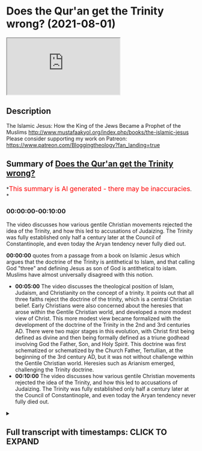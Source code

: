 # Does the Qur'an get the Trinity wrong? (2021-08-01)

<iframe loading='lazy' allow='autoplay' src='https://www.youtube.com/embed/qxUiBgt5eG0'></iframe>

## Description

The Islamic Jesus: How the King of the Jews Became a Prophet of the Muslims <http://www.mustafaakyol.org/index.php/books/the-islamic-jesus>
Please consider supporting my work on Patreon: <https://www.patreon.com/Bloggingtheology?fan_landing=true>

## Summary of [Does the Qur'an get the Trinity wrong?](https://www.youtube.com/watch?v=qxUiBgt5eG0)

\*<span style="color:red; font-size:125%">This summary is AI generated - there may be inaccuracies</span>. \*

### <a onclick="modifyYTiframeseektime('0')">00:00:00-00:10:00</a>

The video discusses how various gentile Christian movements rejected the idea of the Trinity, and how this led to accusations of Judaizing. The Trinity was fully established only half a century later at the Council of Constantinople, and even today the Aryan tendency never fully died out.

**<a onclick="modifyYTiframeseektime('0')">00:00:00</a>** quotes from a passage from a book on Islamic Jesus which argues that the doctrine of the Trinity is antithetical to Islam, and that calling God "three" and defining Jesus as son of God is antithetical to islam. Muslims have almost universally disagreed with this notion.

*   **<a onclick="modifyYTiframeseektime('300')">00:05:00</a>** The video discusses the theological position of Islam, Judaism, and Christianity on the concept of a trinity. It points out that all three faiths reject the doctrine of the trinity, which is a central Christian belief. Early Christians were also concerned about the heresies that arose within the Gentile Christian world, and developed a more modest view of Christ. This more modest view became formalized with the development of the doctrine of the Trinity in the 2nd and 3rd centuries AD. There were two major stages in this evolution, with Christ first being defined as divine and then being formally defined as a triune godhead involving God the Father, Son, and Holy Spirit. This doctrine was first schematized or schematized by the Church Father, Tertullian, at the beginning of the 3rd century AD, but it was not without challenge within the Gentile Christian world. Heresies such as Arianism emerged, challenging the Trinity doctrine.
*   **<a onclick="modifyYTiframeseektime('600')">00:10:00</a>** The video discusses how various gentile Christian movements rejected the idea of the Trinity, and how this led to accusations of Judaizing. The Trinity was fully established only half a century later at the Council of Constantinople, and even today the Aryan tendency never fully died out.

<details><summary><h2>Full transcript with timestamps: CLICK TO EXPAND</h2></summary>

<a onclick="modifyYTiframeseektime('1')">0:00:01</a> does the quran get the christian\ <a onclick="modifyYTiframeseektime('3')">0:00:03</a> doctrine of the trinity\ <a onclick="modifyYTiframeseektime('4')">0:00:04</a> wrong this is an accusation that's often\ <a onclick="modifyYTiframeseektime('6')">0:00:06</a> made by christians and\ <a onclick="modifyYTiframeseektime('8')">0:00:08</a> others when they read the quran and say\ <a onclick="modifyYTiframeseektime('10')">0:00:10</a> no no this is not what christian\ <a onclick="modifyYTiframeseektime('11')">0:00:11</a> theology teaches\ <a onclick="modifyYTiframeseektime('13')">0:00:13</a> about god and to help answer this\ <a onclick="modifyYTiframeseektime('16')">0:00:16</a> question i want to\ <a onclick="modifyYTiframeseektime('17')">0:00:17</a> quote from a brief passage from this\ <a onclick="modifyYTiframeseektime('20')">0:00:20</a> book the islamic jesus by mustafa akhil\ <a onclick="modifyYTiframeseektime('23')">0:00:23</a> how the king of the jews became a\ <a onclick="modifyYTiframeseektime('25')">0:00:25</a> prophet of the muslims\ <a onclick="modifyYTiframeseektime('27')">0:00:27</a> and he addresses this question on page\ <a onclick="modifyYTiframeseektime('30')">0:00:30</a> 107\ <a onclick="modifyYTiframeseektime('31')">0:00:31</a> in a section entitled the problem with\ <a onclick="modifyYTiframeseektime('34')">0:00:34</a> the trinity\ <a onclick="modifyYTiframeseektime('35')">0:00:35</a> and he writes if there is one single\ <a onclick="modifyYTiframeseektime('38')">0:00:38</a> concept in christian theology\ <a onclick="modifyYTiframeseektime('40')">0:00:40</a> that will never be accepted by muslims\ <a onclick="modifyYTiframeseektime('43')">0:00:43</a> it is the doctrine\ <a onclick="modifyYTiframeseektime('44')">0:00:44</a> of the trinity that god consists of the\ <a onclick="modifyYTiframeseektime('47')">0:00:47</a> father\ <a onclick="modifyYTiframeseektime('48')">0:00:48</a> the son and the holy spirit to islam\ <a onclick="modifyYTiframeseektime('51')">0:00:51</a> that is a very unabrahamic idea\ <a onclick="modifyYTiframeseektime('54')">0:00:54</a> that violates the absolute oneness of\ <a onclick="modifyYTiframeseektime('57')">0:00:57</a> god\ <a onclick="modifyYTiframeseektime('59')">0:00:59</a> hence the quran explicitly condemns the\ <a onclick="modifyYTiframeseektime('62')">0:01:02</a> trinity\ <a onclick="modifyYTiframeseektime('62')">0:01:02</a> in two explicit passages the first of\ <a onclick="modifyYTiframeseektime('65')">0:01:05</a> them\ <a onclick="modifyYTiframeseektime('66')">0:01:06</a> is a call to christians\ <a onclick="modifyYTiframeseektime('69')">0:01:09</a> people of the book do not go to excess\ <a onclick="modifyYTiframeseektime('72')">0:01:12</a> in your religion say nothing but the\ <a onclick="modifyYTiframeseektime('75')">0:01:15</a> truth about god\ <a onclick="modifyYTiframeseektime('76')">0:01:16</a> the messiah jesus son of mary was only\ <a onclick="modifyYTiframeseektime('79')">0:01:19</a> the messenger of god\ <a onclick="modifyYTiframeseektime('81')">0:01:21</a> and his word which he cast into mary\ <a onclick="modifyYTiframeseektime('84')">0:01:24</a> and a spirit from him so have faith in\ <a onclick="modifyYTiframeseektime('87')">0:01:27</a> god and his messengers do not say\ <a onclick="modifyYTiframeseektime('91')">0:01:31</a> three it is better that you stop\ <a onclick="modifyYTiframeseektime('94')">0:01:34</a> god is only one god he is too\ <a onclick="modifyYTiframeseektime('98')">0:01:38</a> glorious to have a son everything in the\ <a onclick="modifyYTiframeseektime('101')">0:01:41</a> heavens\ <a onclick="modifyYTiframeseektime('102')">0:01:42</a> and in the earth belongs to him god\ <a onclick="modifyYTiframeseektime('105')">0:01:45</a> suffices\ <a onclick="modifyYTiframeseektime('106')">0:01:46</a> as a guardian end quote\ <a onclick="modifyYTiframeseektime('110')">0:01:50</a> this passage leaves little doubt that\ <a onclick="modifyYTiframeseektime('112')">0:01:52</a> calling god\ <a onclick="modifyYTiframeseektime('113')">0:01:53</a> three and defining jesus as son of god\ <a onclick="modifyYTiframeseektime('116')">0:01:56</a> is antithetical to islam\ <a onclick="modifyYTiframeseektime('119')">0:01:59</a> even if we recall that sun in the arabic\ <a onclick="modifyYTiframeseektime('123')">0:02:03</a> context\ <a onclick="modifyYTiframeseektime('123')">0:02:03</a> meant physical sun and that is not what\ <a onclick="modifyYTiframeseektime('126')">0:02:06</a> christianity\ <a onclick="modifyYTiframeseektime('127')">0:02:07</a> implies for jesus the deification of the\ <a onclick="modifyYTiframeseektime('130')">0:02:10</a> son that is making him into god\ <a onclick="modifyYTiframeseektime('133')">0:02:13</a> which would make god three is clearly\ <a onclick="modifyYTiframeseektime('135')">0:02:15</a> rejected\ <a onclick="modifyYTiframeseektime('138')">0:02:18</a> the second chronic passage addressing\ <a onclick="modifyYTiframeseektime('140')">0:02:20</a> the trinity\ <a onclick="modifyYTiframeseektime('141')">0:02:21</a> has raised some questions though\ <a onclick="modifyYTiframeseektime('144')">0:02:24</a> for it describes the trinity that it\ <a onclick="modifyYTiframeseektime('146')">0:02:26</a> condemns\ <a onclick="modifyYTiframeseektime('147')">0:02:27</a> which seems to be an unusual formulation\ <a onclick="modifyYTiframeseektime('150')">0:02:30</a> of the doctrine\ <a onclick="modifyYTiframeseektime('152')">0:02:32</a> the quran reads those who say that god\ <a onclick="modifyYTiframeseektime('156')">0:02:36</a> is the third of three are unbelievers\ <a onclick="modifyYTiframeseektime('159')">0:02:39</a> there is no god but one god if they do\ <a onclick="modifyYTiframeseektime('163')">0:02:43</a> not stop\ <a onclick="modifyYTiframeseektime('163')">0:02:43</a> saying what they say a painful\ <a onclick="modifyYTiframeseektime('166')">0:02:46</a> punishment\ <a onclick="modifyYTiframeseektime('166')">0:02:46</a> will afflict those among them who are\ <a onclick="modifyYTiframeseektime('169')">0:02:49</a> unbelievers\ <a onclick="modifyYTiframeseektime('171')">0:02:51</a> end quote the unusualness here\ <a onclick="modifyYTiframeseektime('174')">0:02:54</a> is in the phrase god is the third of\ <a onclick="modifyYTiframeseektime('176')">0:02:56</a> three\ <a onclick="modifyYTiframeseektime('178')">0:02:58</a> although this may sound like the\ <a onclick="modifyYTiframeseektime('179')">0:02:59</a> doctrine of the trinity at first sight\ <a onclick="modifyYTiframeseektime('181')">0:03:01</a> it is not exactly applicable a\ <a onclick="modifyYTiframeseektime('184')">0:03:04</a> mainstream christian would not claim\ <a onclick="modifyYTiframeseektime('186')">0:03:06</a> god is the third of three but rather he\ <a onclick="modifyYTiframeseektime('189')">0:03:09</a> will claim that\ <a onclick="modifyYTiframeseektime('190')">0:03:10</a> there is one god with three expressions\ <a onclick="modifyYTiframeseektime('194')">0:03:14</a> or in fact three persons that is why it\ <a onclick="modifyYTiframeseektime('197')">0:03:17</a> has been long suggested\ <a onclick="modifyYTiframeseektime('199')">0:03:19</a> that what the quran condemns here is not\ <a onclick="modifyYTiframeseektime('201')">0:03:21</a> the trinity as we know it\ <a onclick="modifyYTiframeseektime('202')">0:03:22</a> but a deviant version of it a kind of\ <a onclick="modifyYTiframeseektime('205')">0:03:25</a> tritheism\ <a onclick="modifyYTiframeseektime('206')">0:03:26</a> or a belief in three separate gods\ <a onclick="modifyYTiframeseektime('210')">0:03:30</a> not uh that mainstream christians would\ <a onclick="modifyYTiframeseektime('212')">0:03:32</a> also\ <a onclick="modifyYTiframeseektime('213')">0:03:33</a> reject that may be a possible\ <a onclick="modifyYTiframeseektime('216')">0:03:36</a> interpretation of this verse\ <a onclick="modifyYTiframeseektime('219')">0:03:39</a> yet it is also possible to to read the\ <a onclick="modifyYTiframeseektime('222')">0:03:42</a> god\ <a onclick="modifyYTiframeseektime('222')">0:03:42</a> is the third of three phrase as a quote\ <a onclick="modifyYTiframeseektime('226')">0:03:46</a> intentional simplification to expose the\ <a onclick="modifyYTiframeseektime('229')">0:03:49</a> weakness of the trinity\ <a onclick="modifyYTiframeseektime('231')">0:03:51</a> when analyzed from a strictly\ <a onclick="modifyYTiframeseektime('233')">0:03:53</a> monotheistic perspective\ <a onclick="modifyYTiframeseektime('235')">0:03:55</a> of the quran now that last sentence is\ <a onclick="modifyYTiframeseektime('238')">0:03:58</a> actually a quote it's in quotation\ <a onclick="modifyYTiframeseektime('240')">0:04:00</a> marks uh from the encyclopedia of the\ <a onclick="modifyYTiframeseektime('242')">0:04:02</a> crown\ <a onclick="modifyYTiframeseektime('243')">0:04:03</a> an article by david thomas who had the\ <a onclick="modifyYTiframeseektime('245')">0:04:05</a> privilege of\ <a onclick="modifyYTiframeseektime('246')">0:04:06</a> interviewing on blogging theology a\ <a onclick="modifyYTiframeseektime('248')">0:04:08</a> month or two again professor\ <a onclick="modifyYTiframeseektime('249')">0:04:09</a> birmingham university and a specialist\ <a onclick="modifyYTiframeseektime('251')">0:04:11</a> in christian muslim\ <a onclick="modifyYTiframeseektime('252')">0:04:12</a> understanding and that's in his article\ <a onclick="modifyYTiframeseektime('256')">0:04:16</a> on the trinity trinity page 369 so\ <a onclick="modifyYTiframeseektime('259')">0:04:19</a> he argues and he's not always a\ <a onclick="modifyYTiframeseektime('261')">0:04:21</a> christian uh that\ <a onclick="modifyYTiframeseektime('263')">0:04:23</a> this phrase perhaps is a intentional\ <a onclick="modifyYTiframeseektime('266')">0:04:26</a> simplification to expose the weakness of\ <a onclick="modifyYTiframeseektime('269')">0:04:29</a> the trinity when analyzed\ <a onclick="modifyYTiframeseektime('270')">0:04:30</a> from the strictly monotheistic\ <a onclick="modifyYTiframeseektime('272')">0:04:32</a> perspective of the quran\ <a onclick="modifyYTiframeseektime('275')">0:04:35</a> so it's a polemical um criticism if you\ <a onclick="modifyYTiframeseektime('278')">0:04:38</a> like rather than\ <a onclick="modifyYTiframeseektime('279')">0:04:39</a> an academic description that would have\ <a onclick="modifyYTiframeseektime('281')">0:04:41</a> satisfied thomas aquinas for example\ <a onclick="modifyYTiframeseektime('284')">0:04:44</a> just to continue this author that is why\ <a onclick="modifyYTiframeseektime('288')">0:04:48</a> while some authors have argued that the\ <a onclick="modifyYTiframeseektime('290')">0:04:50</a> quran can be reconciled with the trinity\ <a onclick="modifyYTiframeseektime('293')">0:04:53</a> once both are properly understood\ <a onclick="modifyYTiframeseektime('295')">0:04:55</a> muslims have almost\ <a onclick="modifyYTiframeseektime('296')">0:04:56</a> universally disagreed with that notion\ <a onclick="modifyYTiframeseektime('300')">0:05:00</a> thinking that there is no way that the\ <a onclick="modifyYTiframeseektime('302')">0:05:02</a> idea of a triune god\ <a onclick="modifyYTiframeseektime('304')">0:05:04</a> trinity can be compatible with muslim\ <a onclick="modifyYTiframeseektime('307')">0:05:07</a> scripture\ <a onclick="modifyYTiframeseektime('308')">0:05:08</a> which emphatically states he is god\ <a onclick="modifyYTiframeseektime('311')">0:05:11</a> absolute oneness this has in fact been\ <a onclick="modifyYTiframeseektime('315')">0:05:15</a> established as the core\ <a onclick="modifyYTiframeseektime('317')">0:05:17</a> theological principle in islam tauhid\ <a onclick="modifyYTiframeseektime('321')">0:05:21</a> meaning attributing oneness\ <a onclick="modifyYTiframeseektime('324')">0:05:24</a> in contrast muslims point out christians\ <a onclick="modifyYTiframeseektime('327')">0:05:27</a> believe\ <a onclick="modifyYTiframeseektime('328')">0:05:28</a> in the opposite principle tasless\ <a onclick="modifyYTiframeseektime('331')">0:05:31</a> meaning attributing attributing\ <a onclick="modifyYTiframeseektime('334')">0:05:34</a> triuneness\ <a onclick="modifyYTiframeseektime('335')">0:05:35</a> attributing trioness of course islam\ <a onclick="modifyYTiframeseektime('339')">0:05:39</a> is not alone in its rejection of the\ <a onclick="modifyYTiframeseektime('341')">0:05:41</a> doctrine of the trinity\ <a onclick="modifyYTiframeseektime('342')">0:05:42</a> judaism two has the exact same position\ <a onclick="modifyYTiframeseektime('346')">0:05:46</a> on the unity of\ <a onclick="modifyYTiframeseektime('347')">0:05:47</a> god so orthodox jews and muslims are\ <a onclick="modifyYTiframeseektime('350')">0:05:50</a> completely in agreement have identical\ <a onclick="modifyYTiframeseektime('353')">0:05:53</a> conceptions of god\ <a onclick="modifyYTiframeseektime('354')">0:05:54</a> and of course jesus was a jew his\ <a onclick="modifyYTiframeseektime('356')">0:05:56</a> disciples were jewish moses was a jew\ <a onclick="modifyYTiframeseektime('359')">0:05:59</a> so they share with islam the same\ <a onclick="modifyYTiframeseektime('361')">0:06:01</a> conception\ <a onclick="modifyYTiframeseektime('362')">0:06:02</a> of the absolute oneness of god and\ <a onclick="modifyYTiframeseektime('364')">0:06:04</a> indeed even the early gospels\ <a onclick="modifyYTiframeseektime('366')">0:06:06</a> jesus asked what the greatest\ <a onclick="modifyYTiframeseektime('367')">0:06:07</a> commandment is and he replied according\ <a onclick="modifyYTiframeseektime('369')">0:06:09</a> to mark\ <a onclick="modifyYTiframeseektime('370')">0:06:10</a> hear o israel the lord our god is one\ <a onclick="modifyYTiframeseektime('374')">0:06:14</a> lord that's the shema which is repeated\ <a onclick="modifyYTiframeseektime('376')">0:06:16</a> every day by\ <a onclick="modifyYTiframeseektime('377')">0:06:17</a> pious jews so just to\ <a onclick="modifyYTiframeseektime('380')">0:06:20</a> uh continue uh no wonder that\ <a onclick="modifyYTiframeseektime('383')">0:06:23</a> jewish scholars especially in the middle\ <a onclick="modifyYTiframeseektime('385')">0:06:25</a> ages\ <a onclick="modifyYTiframeseektime('386')">0:06:26</a> engaged in many polemics with their\ <a onclick="modifyYTiframeseektime('388')">0:06:28</a> christian counterparts\ <a onclick="modifyYTiframeseektime('390')">0:06:30</a> refuting both the doctrine of the\ <a onclick="modifyYTiframeseektime('392')">0:06:32</a> trinity and also the\ <a onclick="modifyYTiframeseektime('394')">0:06:34</a> prefigurations christians found for it\ <a onclick="modifyYTiframeseektime('397')">0:06:37</a> in the old testament\ <a onclick="modifyYTiframeseektime('398')">0:06:38</a> often with stretches of the imagination\ <a onclick="modifyYTiframeseektime('402')">0:06:42</a> as early as the third century a.d rabbi\ <a onclick="modifyYTiframeseektime('405')">0:06:45</a> simlay plans that right a talmudic sage\ <a onclick="modifyYTiframeseektime('408')">0:06:48</a> in other words he's one of those\ <a onclick="modifyYTiframeseektime('410')">0:06:50</a> writers on the talmud the\ <a onclick="modifyYTiframeseektime('413')">0:06:53</a> the collection of jewish writings had to\ <a onclick="modifyYTiframeseektime('415')">0:06:55</a> explain\ <a onclick="modifyYTiframeseektime('416')">0:06:56</a> to christians that the hebrew words el\ <a onclick="modifyYTiframeseektime('420')">0:07:00</a> and elohim and yahweh used for god\ <a onclick="modifyYTiframeseektime('424')">0:07:04</a> do not hint at any trinity\ <a onclick="modifyYTiframeseektime('428')">0:07:08</a> but rather connote one and the same\ <a onclick="modifyYTiframeseektime('430')">0:07:10</a> person\ <a onclick="modifyYTiframeseektime('431')">0:07:11</a> as one would say king or emperor or\ <a onclick="modifyYTiframeseektime('434')">0:07:14</a> augustus that's the actual example that\ <a onclick="modifyYTiframeseektime('436')">0:07:16</a> was used\ <a onclick="modifyYTiframeseektime('439')">0:07:19</a> naturally jewish christians also\ <a onclick="modifyYTiframeseektime('441')">0:07:21</a> rejected the doctrine of the trinity as\ <a onclick="modifyYTiframeseektime('443')">0:07:23</a> well now the jewish christians were the\ <a onclick="modifyYTiframeseektime('445')">0:07:25</a> earliest\ <a onclick="modifyYTiframeseektime('446')">0:07:26</a> christians um some of whom uh believed\ <a onclick="modifyYTiframeseektime('450')">0:07:30</a> in the virgin birth some\ <a onclick="modifyYTiframeseektime('451')">0:07:31</a> didn't but none of them believed jesus\ <a onclick="modifyYTiframeseektime('453')">0:07:33</a> was god they thought he was the messiah\ <a onclick="modifyYTiframeseektime('455')">0:07:35</a> great prophet\ <a onclick="modifyYTiframeseektime('456')">0:07:36</a> of god and they became this is me\ <a onclick="modifyYTiframeseektime('458')">0:07:38</a> speaking now not the book\ <a onclick="modifyYTiframeseektime('460')">0:07:40</a> uh they came to be called the ebionites\ <a onclick="modifyYTiframeseektime('462')">0:07:42</a> in the second century and were\ <a onclick="modifyYTiframeseektime('464')">0:07:44</a> rejected by the emerging catholic church\ <a onclick="modifyYTiframeseektime('467')">0:07:47</a> as heretics so the original followers of\ <a onclick="modifyYTiframeseektime('470')">0:07:50</a> jesus were seen as heretics by the\ <a onclick="modifyYTiframeseektime('471')">0:07:51</a> church ultimately\ <a onclick="modifyYTiframeseektime('473')">0:07:53</a> as it came into being in the second and\ <a onclick="modifyYTiframeseektime('475')">0:07:55</a> third centuries\ <a onclick="modifyYTiframeseektime('477')">0:07:57</a> although their documents the jewish\ <a onclick="modifyYTiframeseektime('479')">0:07:59</a> christian documents show that they call\ <a onclick="modifyYTiframeseektime('481')">0:08:01</a> jesus\ <a onclick="modifyYTiframeseektime('482')">0:08:02</a> son of god they apparently understood\ <a onclick="modifyYTiframeseektime('484')">0:08:04</a> this term\ <a onclick="modifyYTiframeseektime('485')">0:08:05</a> in the hebrew sense which did not imply\ <a onclick="modifyYTiframeseektime('489')">0:08:09</a> any divinity for jesus of course in the\ <a onclick="modifyYTiframeseektime('492')">0:08:12</a> hebrew scriptures\ <a onclick="modifyYTiframeseektime('493')">0:08:13</a> many people are called sons of god david\ <a onclick="modifyYTiframeseektime('496')">0:08:16</a> is called son of god in the psalms\ <a onclick="modifyYTiframeseektime('498')">0:08:18</a> and so on a passage in the\ <a onclick="modifyYTiframeseektime('500')">0:08:20</a> pseudo-clementine\ <a onclick="modifyYTiframeseektime('502')">0:08:22</a> homilies this is a jewish christian work\ <a onclick="modifyYTiframeseektime('504')">0:08:24</a> gives a remarkable glimpse of this view\ <a onclick="modifyYTiframeseektime('507')">0:08:27</a> in an imaginary dialogue between peter\ <a onclick="modifyYTiframeseektime('510')">0:08:30</a> the apostle\ <a onclick="modifyYTiframeseektime('511')">0:08:31</a> with whom the author identifies and\ <a onclick="modifyYTiframeseektime('513')">0:08:33</a> simon who is presented as having\ <a onclick="modifyYTiframeseektime('515')">0:08:35</a> erroneous views about christ\ <a onclick="modifyYTiframeseektime('519')">0:08:39</a> peter says our lord neither asserted\ <a onclick="modifyYTiframeseektime('522')">0:08:42</a> there were gods except the creator of\ <a onclick="modifyYTiframeseektime('525')">0:08:45</a> all\ <a onclick="modifyYTiframeseektime('526')">0:08:46</a> nor did he proclaim himself to be god\ <a onclick="modifyYTiframeseektime('529')">0:08:49</a> in response simon asked he's the the bad\ <a onclick="modifyYTiframeseektime('532')">0:08:52</a> guy i guess\ <a onclick="modifyYTiframeseektime('533')">0:08:53</a> does it not seem to you then that he who\ <a onclick="modifyYTiframeseektime('535')">0:08:55</a> comes from god\ <a onclick="modifyYTiframeseektime('537')">0:08:57</a> is god and peter replies\ <a onclick="modifyYTiframeseektime('540')">0:09:00</a> tell us how this is possible for we\ <a onclick="modifyYTiframeseektime('543')">0:09:03</a> cannot affirm this\ <a onclick="modifyYTiframeseektime('544')">0:09:04</a> because we did not hear it from him end\ <a onclick="modifyYTiframeseektime('548')">0:09:08</a> quote\ <a onclick="modifyYTiframeseektime('549')">0:09:09</a> the passage also has the notable title\ <a onclick="modifyYTiframeseektime('551')">0:09:11</a> christ\ <a onclick="modifyYTiframeseektime('552')">0:09:12</a> not god but son of god\ <a onclick="modifyYTiframeseektime('556')">0:09:16</a> the evolution from this more modest\ <a onclick="modifyYTiframeseektime('558')">0:09:18</a> christology to the doctrine of the\ <a onclick="modifyYTiframeseektime('560')">0:09:20</a> trinity had two\ <a onclick="modifyYTiframeseektime('561')">0:09:21</a> major stages historically first christ\ <a onclick="modifyYTiframeseektime('564')">0:09:24</a> was defined\ <a onclick="modifyYTiframeseektime('565')">0:09:25</a> as divine then a triune godhead was\ <a onclick="modifyYTiframeseektime('570')">0:09:30</a> formalized\ <a onclick="modifyYTiframeseektime('571')">0:09:31</a> involving god the father the scot the\ <a onclick="modifyYTiframeseektime('574')">0:09:34</a> son\ <a onclick="modifyYTiframeseektime('574')">0:09:34</a> and god the holy spirit the formula\ <a onclick="modifyYTiframeseektime('578')">0:09:38</a> was first schematicized or schematized\ <a onclick="modifyYTiframeseektime('582')">0:09:42</a> by the church father tattalian at the\ <a onclick="modifyYTiframeseektime('585')">0:09:45</a> beginning of the third\ <a onclick="modifyYTiframeseektime('586')">0:09:46</a> century or some 170 years after the\ <a onclick="modifyYTiframeseektime('589')">0:09:49</a> passing of jesus\ <a onclick="modifyYTiframeseektime('591')">0:09:51</a> but it did not go unchallenged within\ <a onclick="modifyYTiframeseektime('594')">0:09:54</a> the gentile christian world itself\ <a onclick="modifyYTiframeseektime('596')">0:09:56</a> there emerged various heresies in the\ <a onclick="modifyYTiframeseektime('599')">0:09:59</a> second\ <a onclick="modifyYTiframeseektime('600')">0:10:00</a> third and fourth century all of which\ <a onclick="modifyYTiframeseektime('602')">0:10:02</a> denied the divinity\ <a onclick="modifyYTiframeseektime('604')">0:10:04</a> of christ they insisted\ <a onclick="modifyYTiframeseektime('607')">0:10:07</a> that jesus was subordinate quote unquote\ <a onclick="modifyYTiframeseektime('610')">0:10:10</a> to god\ <a onclick="modifyYTiframeseektime('611')">0:10:11</a> or that he was adopted by him at the\ <a onclick="modifyYTiframeseektime('613')">0:10:13</a> time of his baptism\ <a onclick="modifyYTiframeseektime('615')">0:10:15</a> or resurrection known\ <a onclick="modifyYTiframeseektime('618')">0:10:18</a> under names uh such as anomianism\ <a onclick="modifyYTiframeseektime('621')">0:10:21</a> dynamic montanism percilianism\ <a onclick="modifyYTiframeseektime('624')">0:10:24</a> these currents had slight differences\ <a onclick="modifyYTiframeseektime('627')">0:10:27</a> but they\ <a onclick="modifyYTiframeseektime('628')">0:10:28</a> all rejected the trinity so these are\ <a onclick="modifyYTiframeseektime('630')">0:10:30</a> gentile christian movements\ <a onclick="modifyYTiframeseektime('632')">0:10:32</a> in addition to the original jewish\ <a onclick="modifyYTiframeseektime('633')">0:10:33</a> christian movement and they all rejected\ <a onclick="modifyYTiframeseektime('635')">0:10:35</a> the idea\ <a onclick="modifyYTiframeseektime('636')">0:10:36</a> of the divinity of christ and they were\ <a onclick="modifyYTiframeseektime('638')">0:10:38</a> in opposition to\ <a onclick="modifyYTiframeseektime('639')">0:10:39</a> the emerging catholic understanding uh\ <a onclick="modifyYTiframeseektime('642')">0:10:42</a> of the creeds and the councils nicaea\ <a onclick="modifyYTiframeseektime('644')">0:10:44</a> khalsa\ <a onclick="modifyYTiframeseektime('645')">0:10:45</a> ephesus etc the most influential of\ <a onclick="modifyYTiframeseektime('649')">0:10:49</a> these heresies is gentile heresies was\ <a onclick="modifyYTiframeseektime('651')">0:10:51</a> aryanism named after aries\ <a onclick="modifyYTiframeseektime('654')">0:10:54</a> who died in 336 a.d\ <a onclick="modifyYTiframeseektime('658')">0:10:58</a> now he was a priest in alexandria that's\ <a onclick="modifyYTiframeseektime('660')">0:11:00</a> in egypt\ <a onclick="modifyYTiframeseektime('661')">0:11:01</a> who insisted that christ was created\ <a onclick="modifyYTiframeseektime('664')">0:11:04</a> that quote there was a time when he was\ <a onclick="modifyYTiframeseektime('668')">0:11:08</a> not now this is\ <a onclick="modifyYTiframeseektime('669')">0:11:09</a> uh the key slogan of aries there was a\ <a onclick="modifyYTiframeseektime('673')">0:11:13</a> time when he\ <a onclick="modifyYTiframeseektime('674')">0:11:14</a> was not jesus so he didn't always exist\ <a onclick="modifyYTiframeseektime('676')">0:11:16</a> so unlike god\ <a onclick="modifyYTiframeseektime('677')">0:11:17</a> he was a creative being who came into\ <a onclick="modifyYTiframeseektime('680')">0:11:20</a> existence\ <a onclick="modifyYTiframeseektime('682')">0:11:22</a> christ was therefore son of god not\ <a onclick="modifyYTiframeseektime('684')">0:11:24</a> divine by\ <a onclick="modifyYTiframeseektime('685')">0:11:25</a> nature but only by grace and adoption\ <a onclick="modifyYTiframeseektime('689')">0:11:29</a> this was a theology not too far from\ <a onclick="modifyYTiframeseektime('692')">0:11:32</a> jewish christianity\ <a onclick="modifyYTiframeseektime('694')">0:11:34</a> and no wonder the aryans were accused of\ <a onclick="modifyYTiframeseektime('696')">0:11:36</a> being judaizers\ <a onclick="modifyYTiframeseektime('697')">0:11:37</a> judaizers in other words making\ <a onclick="modifyYTiframeseektime('699')">0:11:39</a> christianity jewish\ <a onclick="modifyYTiframeseektime('702')">0:11:42</a> as a response to aryanism orthodoxy that\ <a onclick="modifyYTiframeseektime('705')">0:11:45</a> is the\ <a onclick="modifyYTiframeseektime('706')">0:11:46</a> the bearers of catholic right belief now\ <a onclick="modifyYTiframeseektime('709')">0:11:49</a> under the rulership of the emperor\ <a onclick="modifyYTiframeseektime('712')">0:11:52</a> constantine\ <a onclick="modifyYTiframeseektime('713')">0:11:53</a> was established at the council of nicaea\ <a onclick="modifyYTiframeseektime('716')">0:11:56</a> in\ <a onclick="modifyYTiframeseektime('717')">0:11:57</a> ad325 and at nicaea as we know\ <a onclick="modifyYTiframeseektime('720')">0:12:00</a> it was decreed that jesus obviously\ <a onclick="modifyYTiframeseektime('722')">0:12:02</a> majority vote by the way\ <a onclick="modifyYTiframeseektime('723')">0:12:03</a> he actually voted on this and the\ <a onclick="modifyYTiframeseektime('725')">0:12:05</a> majority voted for it\ <a onclick="modifyYTiframeseektime('726')">0:12:06</a> and those that disagreed only a handful\ <a onclick="modifyYTiframeseektime('729')">0:12:09</a> were sent into exile\ <a onclick="modifyYTiframeseektime('730')">0:12:10</a> people knew in advance if they didn't go\ <a onclick="modifyYTiframeseektime('732')">0:12:12</a> along with the the emperor\ <a onclick="modifyYTiframeseektime('735')">0:12:15</a> who wanted this creed passed that they\ <a onclick="modifyYTiframeseektime('737')">0:12:17</a> would be punished\ <a onclick="modifyYTiframeseektime('738')">0:12:18</a> so it's quite an incentive to vote the\ <a onclick="modifyYTiframeseektime('740')">0:12:20</a> right way of course\ <a onclick="modifyYTiframeseektime('742')">0:12:22</a> so uh at nicaea it was decreed that\ <a onclick="modifyYTiframeseektime('744')">0:12:24</a> jesus is\ <a onclick="modifyYTiframeseektime('745')">0:12:25</a> begotten not made whatever that means\ <a onclick="modifyYTiframeseektime('749')">0:12:29</a> and of one substance with the father\ <a onclick="modifyYTiframeseektime('752')">0:12:32</a> the greek word is homorucion by the way\ <a onclick="modifyYTiframeseektime('755')">0:12:35</a> means one being or one substance\ <a onclick="modifyYTiframeseektime('757')">0:12:37</a> a doctrine to which all catholics and\ <a onclick="modifyYTiframeseektime('760')">0:12:40</a> most protestants still adhere\ <a onclick="modifyYTiframeseektime('761')">0:12:41</a> so this is still the official teaching\ <a onclick="modifyYTiframeseektime('763')">0:12:43</a> of most christians\ <a onclick="modifyYTiframeseektime('765')">0:12:45</a> in the world today the full doctrine of\ <a onclick="modifyYTiframeseektime('768')">0:12:48</a> the trinity was established only half a\ <a onclick="modifyYTiframeseektime('770')">0:12:50</a> century later in 381\ <a onclick="modifyYTiframeseektime('772')">0:12:52</a> at the council of constantinople\ <a onclick="modifyYTiframeseektime('776')">0:12:56</a> yet the aryan tendency never fully died\ <a onclick="modifyYTiframeseektime('779')">0:12:59</a> out\ <a onclick="modifyYTiframeseektime('781')">0:13:01</a> and as the archetypal heresy it would\ <a onclick="modifyYTiframeseektime('784')">0:13:04</a> rather\ <a onclick="modifyYTiframeseektime('784')">0:13:04</a> come back again and again\ <a onclick="modifyYTiframeseektime('788')">0:13:08</a> and that's the end of the quote from\ <a onclick="modifyYTiframeseektime('790')">0:13:10</a> this book\ <a onclick="modifyYTiframeseektime('791')">0:13:11</a> so there's a lot going on in the quran i\ <a onclick="modifyYTiframeseektime('793')">0:13:13</a> think it's much more sophisticated\ <a onclick="modifyYTiframeseektime('795')">0:13:15</a> uh in its polemics of christianity than\ <a onclick="modifyYTiframeseektime('798')">0:13:18</a> its detractors think uh there is and\ <a onclick="modifyYTiframeseektime('802')">0:13:22</a> this is recognized by\ <a onclick="modifyYTiframeseektime('804')">0:13:24</a> uh even western scholars today of the\ <a onclick="modifyYTiframeseektime('806')">0:13:26</a> quran they recognize\ <a onclick="modifyYTiframeseektime('808')">0:13:28</a> the subtlety and the nuance that's going\ <a onclick="modifyYTiframeseektime('810')">0:13:30</a> on with the quran\ <a onclick="modifyYTiframeseektime('811')">0:13:31</a> and that uh it's uh polemically engaging\ <a onclick="modifyYTiframeseektime('814')">0:13:34</a> the christian doctrine\ <a onclick="modifyYTiframeseektime('815')">0:13:35</a> the quran is not a it might be an\ <a onclick="modifyYTiframeseektime('817')">0:13:37</a> encyclopedia christian doctrine\ <a onclick="modifyYTiframeseektime('819')">0:13:39</a> it is refuting and exposing the weakness\ <a onclick="modifyYTiframeseektime('822')">0:13:42</a> of the doctrine\ <a onclick="modifyYTiframeseektime('823')">0:13:43</a> in in a pretty unique way um\ <a onclick="modifyYTiframeseektime('826')">0:13:46</a> so i hope that was of interest i found\ <a onclick="modifyYTiframeseektime('828')">0:13:48</a> this fascinating there's\ <a onclick="modifyYTiframeseektime('830')">0:13:50</a> there's lots more material actually in\ <a onclick="modifyYTiframeseektime('832')">0:13:52</a> this uh very good book and i do\ <a onclick="modifyYTiframeseektime('834')">0:13:54</a> recommend you uh read it and i might\ <a onclick="modifyYTiframeseektime('836')">0:13:56</a> make some more\ <a onclick="modifyYTiframeseektime('837')">0:13:57</a> uh short videos on other aspects of\ <a onclick="modifyYTiframeseektime('840')">0:14:00</a> um islamic christology in other words\ <a onclick="modifyYTiframeseektime('843')">0:14:03</a> what muslims think about christia\ <a onclick="modifyYTiframeseektime('844')">0:14:04</a> jesus and vis-a-vis the bible and\ <a onclick="modifyYTiframeseektime('847')">0:14:07</a> christianity\ <a onclick="modifyYTiframeseektime('848')">0:14:08</a> until next time

</details>
